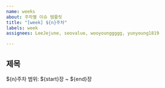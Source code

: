 ```yaml
---
name: weeks
about: 주차별 이슈 템플릿
title: "[week] ${n}주차"
labels: week
assignees: LeeJejune, seovalue, wooyounggggg, yunyoung1819

---
```


## 제목
${n}주차 범위: ${start}장 ~ ${end}장
